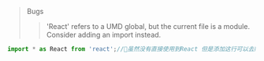 
  >Bugs
  >>'React' refers to a UMD global, but the current file is a module. Consider adding an import instead.

  ``` javascript
  import * as React from 'react';//虽然没有直接使用到React 但是添加这行可以去除上诉报错信息。
  ```

  